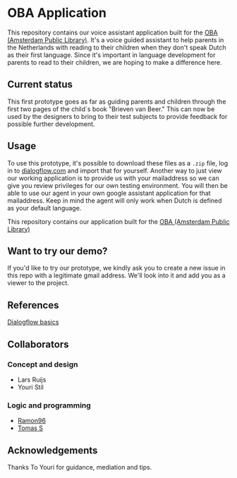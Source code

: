 # OBA Application

This repository contains our voice assistant application built for the [OBA (Amsterdam Public Library)](https://www.oba.nl/). It's a voice guided assistant to help parents in the Netherlands with reading to their children when they don't speak Dutch as their first language. Since it's important in language development for parents to read to their children, we are hoping to make a difference here.

## Current status

This first prototype goes as far as guiding parents and children through the first two pages of the child`s book "Brieven van Beer." This can now be used by the designers to bring to their test subjects to provide feedback for possible further development.

## Usage

To use this prototype, it's possible to download these files as a `.zip` file, log in to [dialogflow.com](https://dialogflow.com/) and import that for yourself. Another way to just view our working application is to provide us with your mailaddress so we can give you review privileges for our own testing environment. You will then be able to use our agent in your own google assistant application for that mailaddress. Keep in mind the agent will only work when Dutch is defined as your default language.

This repository contains our application built for the [OBA (Amsterdam Public Library)](https://www.oba.nl/)

## Want to try our demo?

If you'd like to try our prototype, we kindly ask you to create a new issue in this repo with a legitimate gmail address.
We'll look into it and add you as a viewer to the project.

## References

[Dialogflow basics](https://cloud.google.com/dialogflow/docs/basics)

## Collaborators

### Concept and design

- Lars Ruijs
- Youri Stil

### Logic and programming

- [Ramon96](https://github.com/Ramon96)
- [Tomas S](https://github.com/TomasS666)

## Acknowledgements

Thanks To Youri for guidance, mediation and tips.
